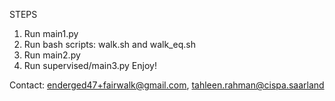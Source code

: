 STEPS
1. Run main1.py
2. Run bash scripts: walk.sh and walk_eq.sh
3. Run main2.py
4. Run supervised/main3.py
Enjoy!

Contact: enderged47+fairwalk@gmail.com, tahleen.rahman@cispa.saarland
